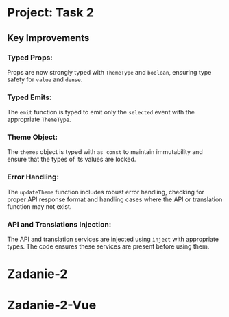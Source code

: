 
# Project: Task 2

## Key Improvements

### Typed Props:
Props are now strongly typed with `ThemeType` and `boolean`, ensuring type safety for `value` and `dense`.

### Typed Emits:
The `emit` function is typed to emit only the `selected` event with the appropriate `ThemeType`.

### Theme Object:
The `themes` object is typed with `as const` to maintain immutability and ensure that the types of its values are locked.

### Error Handling:
The `updateTheme` function includes robust error handling, checking for proper API response format and handling cases where the API or translation function may not exist.

### API and Translations Injection:
The API and translation services are injected using `inject` with appropriate types. The code ensures these services are present before using them.
# Zadanie-2
# Zadanie-2-Vue

